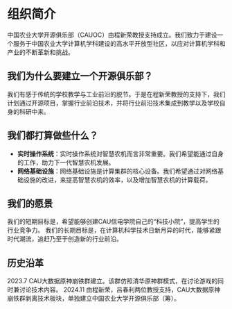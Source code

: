 
# 组织简介

中国农业大学开源俱乐部（CAUOC）由程新荣教授支持成立。我们致力于建设一个服务于中国农业大学计算机学科建设的高水平开放型社区，以应对计算机学科和产业的不断革新和挑战。

## 我们为什么要建立一个开源俱乐部？

我们有感于传统的学校教学与工业前沿的脱节。于是在程新荣教授的支持下，我们计划通过开源项目，掌握行业前沿技术，并将行业前沿技术集成到教学以及学校自身的科研中来。

## 我们都打算做些什么？

- **实时操作系统**：实时操作系统对智慧农机而言非常重要。我们希望能通过自身的工作，助力下一代智慧农机发展。
- **网络基础设施**：网络基础设施是计算集群的核心设备。我们希望通过对网络基础设施的改进，来提高智慧农机的效率，以及增加智慧农机的计算载荷。

## 我们的愿景

我们的短期目标是，希望能够创建CAU信电学院自己的“科技小院”，提高学生的行业竞争力。
我们的长期目标是，在计算机科学技术日新月异的时代，能够紧跟时代潮流，追赶乃至于创造新的行业前沿。

## 历史沿革

2023.7 CAU大数据原神崩铁群建立。该群仿照清华原神群模式，在讨论游戏的同时兼讨论技术内容。
2024.11 由程新荣，吕春利两位教授支持，CAU大数据原神崩铁群剥离技术板块，单独建立中国农业大学开源俱乐部（筹）。
<!--

**Here are some ideas to get you started:**

🙋‍♀️ A short introduction - what is your organization all about?
🌈 Contribution guidelines - how can the community get involved?
👩‍💻 Useful resources - where can the community find your docs? Is there anything else the community should know?
🍿 Fun facts - what does your team eat for breakfast?
🧙 Remember, you can do mighty things with the power of [Markdown](https://docs.github.com/github/writing-on-github/getting-started-with-writing-and-formatting-on-github/basic-writing-and-formatting-syntax)
-->
